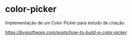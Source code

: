 # color-picker

Implementação de um Color Picker para estudo de criação

*https://bvgsoftware.com/posts/how-to-build-a-color-picker*
